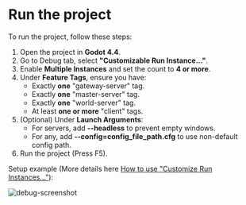 # Run the project

To run the project, follow these steps:

1. Open the project in **Godot 4.4**.
2. Go to Debug tab, select **"Customizable Run Instance..."**.
3. Enable **Multiple Instances** and set the count to **4 or more**.
4. Under **Feature Tags**, ensure you have:
   - Exactly **one** "gateway-server" tag.
   - Exactly **one** "master-server" tag.
   - Exactly **one** "world-server" tag.
   - At least **one or more** "client" tags.
5. (Optional) Under **Launch Arguments**:
   - For servers, add **--headless** to prevent empty windows.
   - For any, add **--config=config_file_path.cfg** to use non-default config path.
6. Run the project (Press F5).

Setup example 
(More details here [How to use "Customize Run Instances..."](https://github.com/SlayHorizon/godot-tiny-mmo/wiki/How-to-use-%22Customize-Run-Instances...%22#customize-run-instances)):
<!-- <img width="1200" alt="debug-screenshot" src="https://github.com/user-attachments/assets/cff4dd67-00f2-4dda-986f-7f0bec0a695e"> -->
<img alt="debug-screenshot" src="https://github.com/user-attachments/assets/cff4dd67-00f2-4dda-986f-7f0bec0a695e">